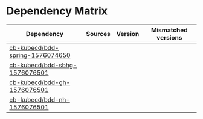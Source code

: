 # Dependency Matrix

Dependency | Sources | Version | Mismatched versions
---------- | ------- | ------- | -------------------
[cb-kubecd/bdd-spring-1576074650](https://github.com/cb-kubecd/bdd-spring-1576074650.git) |  | []() | 
[cb-kubecd/bdd-sbhg-1576076501](https://github.com/cb-kubecd/bdd-sbhg-1576076501.git) |  | []() | 
[cb-kubecd/bdd-gh-1576076501](https://github.com/cb-kubecd/bdd-gh-1576076501.git) |  | []() | 
[cb-kubecd/bdd-nh-1576076501](https://github.com/cb-kubecd/bdd-nh-1576076501.git) |  | []() | 
